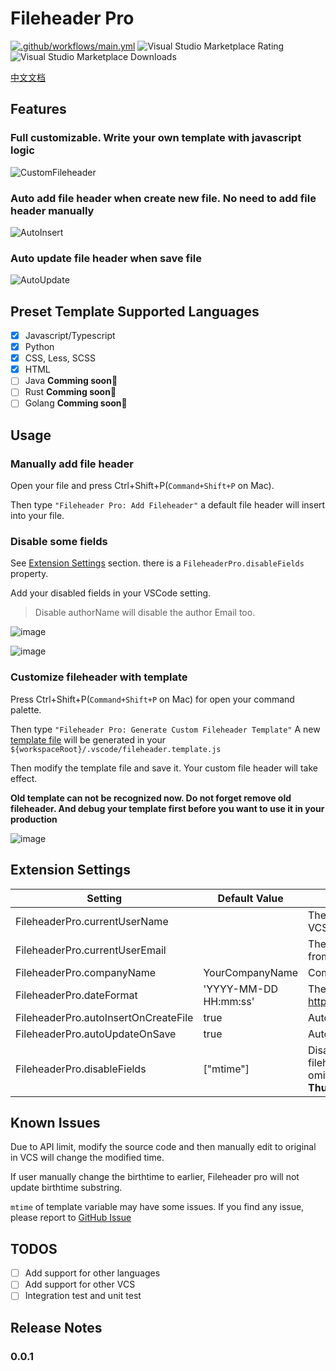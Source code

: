 # Fileheader Pro

[![.github/workflows/main.yml](https://github.com/IronLu233/fileheader-pro/actions/workflows/main.yml/badge.svg)](https://github.com/IronLu233/fileheader-pro/actions/workflows/main.yml)
![Visual Studio Marketplace Rating](https://img.shields.io/visual-studio-marketplace/r/IronLu233.fileheader-pro)
![Visual Studio Marketplace Downloads](https://img.shields.io/visual-studio-marketplace/d/IronLu233.fileheader-pro)

[中文文档](https://juejin.cn/post/7117997347837067301)
## Features

### Full customizable. Write your own template **with javascript logic**

![CustomFileheader](https://user-images.githubusercontent.com/20639676/175778910-6d761e2e-e956-48d6-90ef-fe9193d481cd.gif)

### Auto add file header when create new file. **No need to add file header manually**

![AutoInsert](https://user-images.githubusercontent.com/20639676/175778891-90796099-26e7-42a7-b501-77b5d6b03b50.gif)

### Auto update file header when save file

![AutoUpdate](https://user-images.githubusercontent.com/20639676/175778916-0a2734d2-21a3-4e93-833c-377261912652.gif)

## Preset Template Supported Languages

- [x] Javascript/Typescript
- [x] Python
- [x] CSS, Less, SCSS
- [x] HTML
- [ ] Java **Comming soon🚀**
- [ ] Rust **Comming soon🚀**
- [ ] Golang **Comming soon🚀**

## Usage

### Manually add file header

Open your file and press Ctrl+Shift+P(`Command+Shift+P` on Mac).

Then type `"Fileheader Pro: Add Fileheader"`
a default file header will insert into your file.

### Disable some fields

See [Extension Settings](#extension-settings) section. there is a `FileheaderPro.disableFields` property.

Add your disabled fields in your VSCode setting.

> Disable authorName will disable the author Email too.

![image](https://user-images.githubusercontent.com/20639676/175874396-ff2128d5-88fa-442e-a3bd-4332086bfbfa.png)

![image](https://user-images.githubusercontent.com/20639676/175874279-8677d2b1-e9f5-45d3-9566-66b032dbc6bb.png)

### Customize fileheader with template

Press Ctrl+Shift+P(`Command+Shift+P` on Mac) for open your command palette.

Then type `"Fileheader Pro: Generate Custom Fileheader Template"`
A new [template file](https://github.com/IronLu233/fileheader-pro/blob/main/src/FileheaderLanguageProviders/provider.template.js) will be generated in your `${workspaceRoot}/.vscode/fileheader.template.js`

Then modify the template file and save it.
Your custom file header will take effect.

**Old template can not be recognized now. Do not forget remove old fileheader. And debug your template first before you want to use it in your production**

![image](https://user-images.githubusercontent.com/20639676/175812544-081edbb2-6596-48f1-8b7c-5a9825af8618.png)

## Extension Settings

| Setting                              | Default Value         | Description                                                                                   |
| ------------------------------------ | --------------------- | --------------------------------------------------------------------------------------------- |
| FileheaderPro.currentUserName        |                       | The fixed current user. The default is from your VCS                                          |
| FileheaderPro.currentUserEmail       |                       | The fixed current user email. The default is from your VCS                                    |
| FileheaderPro.companyName            | YourCompanyName       | Company name, please replace to your owns                                                     |
| FileheaderPro.dateFormat             | 'YYYY-MM-DD HH:mm:ss' | The date format, see https://momentjs.com/docs/#/displaying/format                            |
| FileheaderPro.autoInsertOnCreateFile | true                  | Auto insert file header when create new file                                                  |
| FileheaderPro.autoUpdateOnSave       | true                  | Auto update file header when save file                                                        |
| FileheaderPro.disableFields          | ["mtime"]                    | Disable fields in fileheader. For default fileheader template, the contain fields are omitted. **`mtime` may take code merge conflict. Thus I disable it by default** |

## Known Issues

Due to API limit, modify the source code and then manually edit to original in VCS will change the modified time.

If user manually change the birthtime to earlier, Fileheader pro will not update birthtime substring.

`mtime` of template variable may have some issues.
If you find any issue, please report to [GitHub Issue](https://github.com/IronLu233/fileheader-pro/issues)

## TODOS

- [ ] Add support for other languages
- [ ] Add support for other VCS
- [ ] Integration test and unit test

## Release Notes

### 0.0.1
